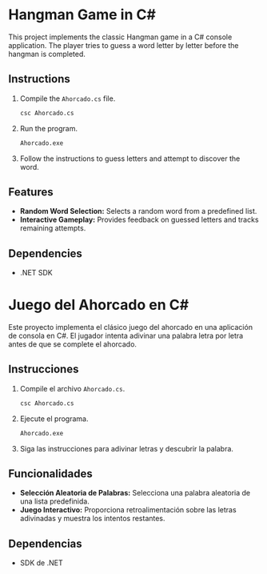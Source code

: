# Hangman Game in C#

This project implements the classic Hangman game in a C# console application. The player tries to guess a word letter by letter before the hangman is completed.

## Instructions

1. Compile the `Ahorcado.cs` file.
   ```bash
   csc Ahorcado.cs
   ```

2. Run the program.
   ```bash
   Ahorcado.exe
   ```

3. Follow the instructions to guess letters and attempt to discover the word.

## Features

- **Random Word Selection:** Selects a random word from a predefined list.
- **Interactive Gameplay:** Provides feedback on guessed letters and tracks remaining attempts.

## Dependencies

- .NET SDK

# Juego del Ahorcado en C#

Este proyecto implementa el clásico juego del ahorcado en una aplicación de consola en C#. El jugador intenta adivinar una palabra letra por letra antes de que se complete el ahorcado.

## Instrucciones

1. Compile el archivo `Ahorcado.cs`.
   ```bash
   csc Ahorcado.cs
   ```

2. Ejecute el programa.
   ```bash
   Ahorcado.exe
   ```

3. Siga las instrucciones para adivinar letras y descubrir la palabra.

## Funcionalidades

- **Selección Aleatoria de Palabras:** Selecciona una palabra aleatoria de una lista predefinida.
- **Juego Interactivo:** Proporciona retroalimentación sobre las letras adivinadas y muestra los intentos restantes.

## Dependencias

- SDK de .NET

